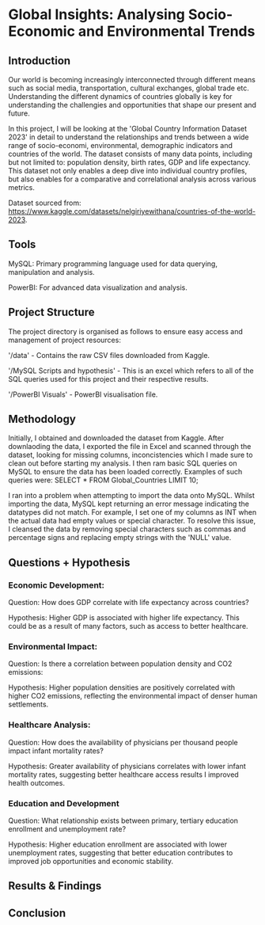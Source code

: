 # Global Insights: Analysing Socio-Economic and Environmental Trends
## Introduction
Our world is becoming increasingly interconnected through different means such as social media, transportation, cultural exchanges, global trade etc. Understanding the different dynamics of countries globally is key for understanding the challengies and opportunities that shape our present and future.

In this project, I will be looking at the 'Global Country Information Dataset 2023' in detail to understand the relationships and trends between a wide range of socio-economi, environmental, demographic indicators and countries of the world. The dataset consists of many data points, including but not limited to: population density, birth rates, GDP and life expectancy. This dataset not only enables a deep dive into individual country profiles, but also enables for a comparative and correlational analysis across various metrics.

Dataset sourced from: https://www.kaggle.com/datasets/nelgiriyewithana/countries-of-the-world-2023.

## Tools 
MySQL: Primary programming language used for data querying, manipulation and analysis.

PowerBI: For advanced data visualization and analysis.

## Project Structure
The project directory is organised as follows to ensure easy access and management of project resources:

'/data' - Contains the raw CSV files downloaded from Kaggle.

'/MySQL Scripts and hypothesis' - This is an excel which refers to all of the SQL queries used for this project and their respective results.

'/PowerBI Visuals' - PowerBI visualisation file.

## Methodology

Initially, I obtained and downloaded the dataset from Kaggle. After downlaoding the data, I exported the file in Excel and scanned through the dataset, looking for missing columns, inconcistencies which I made sure to clean out before starting my analysis. I then ram basic SQL queries on MySQL to ensure the data has been loaded correctly. Examples of such queries were: SELECT * FROM Global_Countries LIMIT 10;

I ran into a problem when attempting to import the data onto MySQL. Whilst importing the data, MySQL kept returning an error message indicating the datatypes did not match. For example, I set one of my columns as INT when the actual data had empty values or special character. To resolve this issue, I cleansed the data by removing special characters such as commas and percentage signs and replacing empty strings with the 'NULL' value.

## Questions + Hypothesis
### Economic Development:
Question: How does GDP correlate with life expectancy across countries?

Hypothesis: Higher GDP is associated with higher life expectancy. This could be as a result of many factors, such as access to better healthcare.

### Environmental Impact:
Question: Is there a correlation between population density and CO2 emissions:

Hypothesis: Higher population densities are positively correlated with higher CO2 emissions, reflecting the environmental impact of denser human settlements.

### Healthcare Analysis:
Question: How does the availability of physicians per thousand people impact infant mortality rates?

Hypothesis: Greater availability of physicians correlates with lower infant mortality rates, suggesting better healthcare access results I improved health outcomes. 

### Education and Development
Question: What relationship exists between primary, tertiary education enrollment and unemployment rate?

Hypothesis: Higher education enrollment are associated with lower unemployment rates, suggesting that better education contributes to improved job opportunities and economic stability.

## Results & Findings

## Conclusion


